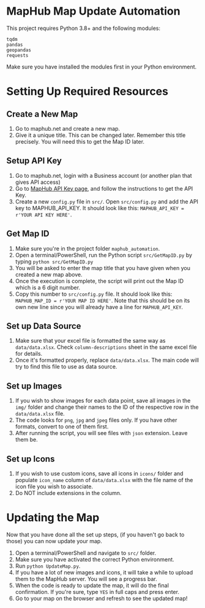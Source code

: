 # MapHub Map Update Automation

This project requires Python 3.8+ and the following modules:
```
tqdm
pandas
geopandas
requests
```
Make sure you have installed the modules first in your Python environment.

# Setting Up Required Resources

## Create a New Map

1. Go to maphub.net and create a new map.
2. Give it a unique title. This can be changed later. Remember this title precisely. You will need this to get the Map ID later.

## Setup API Key

1. Go to maphub.net, login with a Business account (or another plan that gives API access)
2. Go to [MapHub API Key page](https://docs.maphub.net/api/index.html), and follow the instructions to get the API Key.
3. Create a new `config.py` file in `src/`. Open `src/config.py` and add the API key to MAPHUB_API_KEY. It should look like this: `MAPHUB_API_KEY = r'YOUR API KEY HERE'`.

## Get Map ID

1. Make sure you're in the project folder `maphub_automation`.
2. Open a terminal/PowerShell, run the Python script `src/GetMapID.py` by typing `python src/GetMapID.py`
3. You will be asked to enter the map title that you have given when you created a new map above.
4. Once the execution is complete, the script will print out the Map ID which is a 6 digit number.
5. Copy this number to `src/config.py` file. It should look like this: `MAPHUB_MAP_ID = r'YOUR MAP ID HERE'`. Note that this should be on its own new line since you will already have a line for `MAPHUB_API_KEY`.

## Set up Data Source

1. Make sure that your excel file is formatted the same way as `data/data.xlsx`. Check `column-descriptions` sheet in the same excel file for details.
2. Once it's formatted properly, replace `data/data.xlsx`. The main code will try to find this file to use as data source.

## Set up Images

1. If you wish to show images for each data point, save all images in the `img/` folder and change their names to the ID of the respective row in the `data/data.xlsx` file.
2. The code looks for `png`, `jpg` and `jpeg` files only. If you have other formats, convert to one of them first.
3. After running the script, you will see files with `json` extension. Leave them be.

## Set up Icons

1. If you wish to use custom icons, save all icons in `icons/` folder and populate `icon_name` column of `data/data.xlsx` with the file name of the icon file you wish to associate. 
2. Do NOT include extensions in the column.

# Updating the Map

Now that you have done all the set up steps, (if you haven't go back to those) you can now update your map.
1. Open a terminal/PowerShell and navigate to `src/` folder.
2. Make sure you have activated the correct Python environment.
3. Run `python UpdateMap.py`.
4. If you have a lot of new images and icons, it will take a while to upload them to the MapHub server. You will see a progress bar.
5. When the code is ready to update the map, it will do the final confirmation. If you're sure, type `YES` in full caps and press enter.
6. Go to your map on the browser and refresh to see the updated map!

